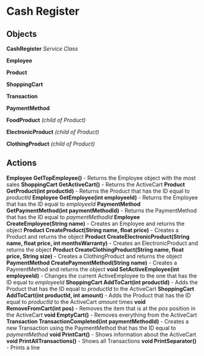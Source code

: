 # Cash Register

## Objects
**CashRegister** *Service Class*

**Employee**

**Product**

**ShoppingCart**

**Transaction**

**PaymentMethod**

**FoodProduct** *(child of Product)*

**ElectronicProduct** *(child of Product)*

**ClothingProduct** *(child of Product)*


## Actions
**Employee GetTopEmployee()** - Returns the Employee object with the most sales
**ShoppingCart GetActiveCart()** - Returns the ActiveCart
**Product GetProduct(int productId)** - Returns the Product that has the ID equal to *productId*
**Employee GetEmployee(int employeeId)** - Returns the Employee that has the ID equal to *employeeId*
**PaymentMethod GetPaymentMethod(int paymentMethodId)** - Returns the PaymentMethod that has the ID equal to *paymentMethodId*
**Employee CreateEmployee(String name)** - Creates an Employee and returns the object
**Product CreateProduct(String name, float price)** - Creates a Product and returns the object
**Product CreateElectronicProduct(String name, float price, int monthsWarranty)** - Creates an ElectronicProduct and returns the object
**Product CreateClothingProduct(String name, float price, String size)** - Creates a ClothingProduct and returns the object
**PaymentMethod CreatePaymentMethod(String name)** - Creates a PaymentMethod and returns the object
**void SetActiveEmployee(int employeeId)** - Changes the current ActiveEmployee to the one that has the ID equal to *employeeId*
**ShoppingCart AddToCart(int productId)** - Adds the Product that has the ID equal to *productId* to the ActiveCart
**ShoppingCart AddToCart(int productId, int amount)** - Adds the Product that has the ID equal to *productId* to the ActiveCart *amount* times
**void RemoveFromCart(int pos)** - Removes the item that is at the *pos* position in the ActiveCart
**void EmptyCart()** - Removes everything from the ActiveCart
**Transaction TransactionCompleted(int paymentMethodId)** - Creates a new Transaction using the PaymentMethod that has the ID equal to *paymentMethod*
**void PrintCart()** - Shows information about the ActiveCart
**void PrintAllTransactions()** - Shows all Transactions
**void PrintSeparator()** - Prints a line
